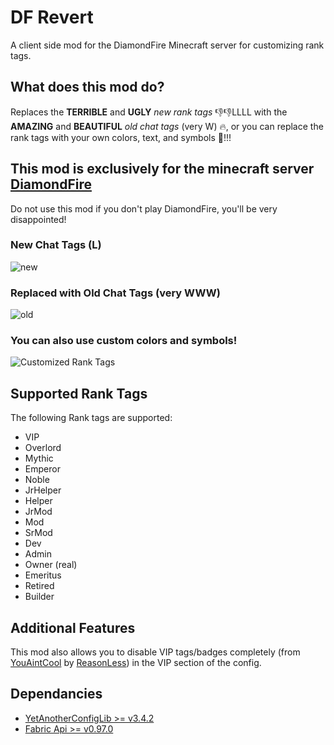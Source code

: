 # DF Revert
A client side mod for the DiamondFire Minecraft server for customizing rank tags.

## What does this mod do?
Replaces the **TERRIBLE** and **UGLY** _new rank tags_ 👎👎LLLL with the **AMAZING** and **BEAUTIFUL** _old chat tags_ (very W) 🔥, or you can replace the rank tags with your own colors, text, and symbols 🌈!!!

## This mod is exclusively for the minecraft server [DiamondFire](https://mcdiamondfire.com/)
Do not use this mod if you don't play DiamondFire, you'll be very disappointed!

### New Chat Tags (L)
![new](https://cdn.modrinth.com/data/cached_images/3974d68eb66ba03106bd9bec253081e3f0792589.png)
### Replaced with Old Chat Tags (very WWW)
![old](https://cdn.modrinth.com/data/cached_images/5d210ff4a57f48ad3bbf3df55ad97821438163fe.png)
### You can also use custom colors and symbols!
![Customized Rank Tags](https://cdn.modrinth.com/data/cached_images/5fb4989387991c053c7951d76ac5fabed84a30ac.png)

## Supported Rank Tags
The following Rank tags are supported:
- VIP
- Overlord
- Mythic
- Emperor
- Noble
- JrHelper
- Helper
- JrMod
- Mod
- SrMod
- Dev
- Admin
- Owner (real)
- Emeritus
- Retired
- Builder

## Additional Features
This mod also allows you to disable VIP tags/badges completely (from [YouAintCool](https://github.com/Reasonlesss/YouAintCool) by [ReasonLess](https://github.com/Reasonlesss)) in the VIP section of the config.

## Dependancies
- [YetAnotherConfigLib >= v3.4.2](https://modrinth.com/mod/yacl)
- [Fabric Api >= v0.97.0](https://modrinth.com/mod/fabric-api)

